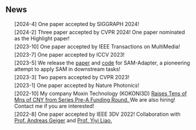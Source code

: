 ## News
<ul style="margin:0 0 5px;">
[2024-4] One paper accepted by SIGGRAPH 2024!
</ul>
<ul style="margin:0 0 5px;">
[2024-2] Three paper accepted by CVPR 2024! One paper nominated as the Highlight paper!
</ul>
<ul style="margin:0 0 5px;">
[2023-10] One paper accepted by IEEE Transactions on MultiMedia! 
</ul>
<ul style="margin:0 0 5px;">
[2023-7] One paper accepted by ICCV 2023! 
</ul>
<ul style="margin:0 0 5px;">
[2023-5] We release the <a href="https://tianrun-chen.github.io/SAM-Adaptor/static/pdfs/Adaptor.pdf">paper</a> and <a href="https://github.com/tianrun-chen/SAM-Adaptor">code</a> for SAM-Adapter, a pioneering attempt to apply SAM in downstream tasks!
</ul>
<ul style="margin:0 0 5px;">
[2023-3] Two papers accepted by CVPR 2023! 
</ul>
<ul style="margin:0 0 5px;">
[2023-1] One paper accepted by Nature Photonics!
</ul>
<ul style="margin:0 0 5px;">
[2022-10] My company Moxin Technology (KOKONI3D) <a href="https://equalocean.com/news/2022102619083"> Raises Tens of Mns of CNY from Series Pre-A Funding Round. </a> We are also hiring! Contact me if you are interested!
</ul>
<ul style="margin:0 0 5px;">
[2022-8] One paper accepted by IEEE 3DV 2022! Collaboration with <a href="http://www.cvlibs.net/">Prof. Andreas Geiger</a> and <a href="https://yiyiliao.github.io/"> Prof. Yiyi Liao. </a>
</ul>
